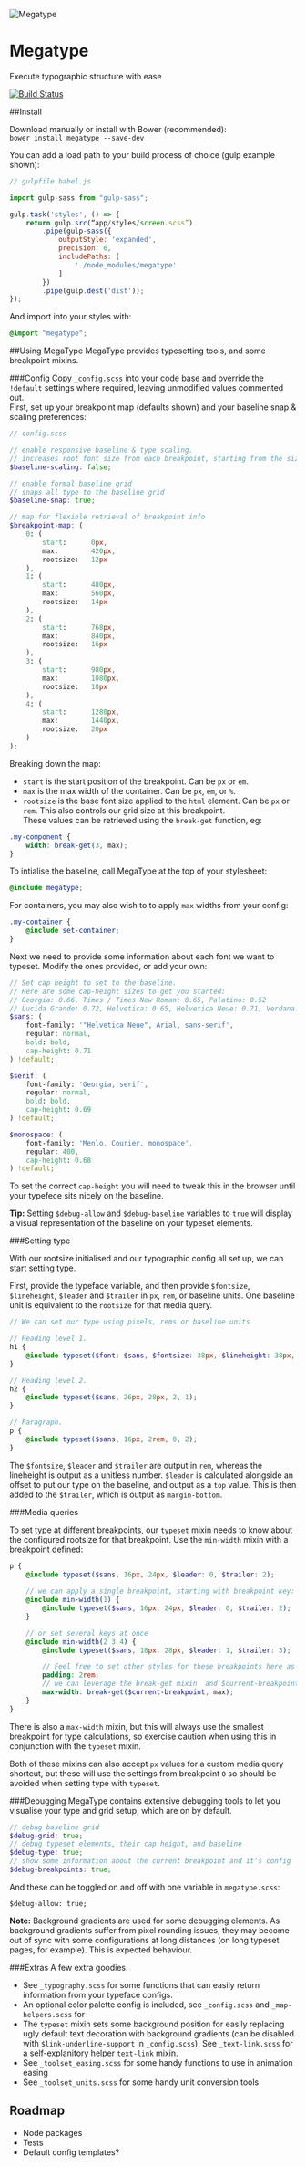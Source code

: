 ![Megatype](http://studiothick.github.io/megatype/favicons/apple-touch-icon-144x144.png)

# Megatype
Execute typographic structure with ease    

[![Build Status](https://travis-ci.org/StudioThick/megatype.svg?branch=master)](https://travis-ci.org/StudioThick/megatype)

##Install

Download manually or install with Bower (recommended):     
```bower install megatype --save-dev```    

You can add a load path to your build process of choice (gulp example shown):    
```js
// gulpfile.babel.js

import gulp-sass from "gulp-sass";

gulp.task('styles', () => {
    return gulp.src(“app/styles/screen.scss”)
        .pipe(gulp-sass({
            outputStyle: 'expanded',
            precision: 6,
            includePaths: [
                './node_modules/megatype'
            ]
        })
        .pipe(gulp.dest('dist'));
});
```

And import into your styles with:      
```scss
@import "megatype";
```    

##Using MegaType
MegaType provides typesetting tools, and some breakpoint mixins.    


###Config
Copy `_config.scss` into your code base and override the `!default` settings where required, leaving unmodified values commented out.    
First, set up your breakpoint map (defaults shown) and your baseline snap & scaling preferences:    
```scss
// config.scss

// enable responsive baseline & type scaling.
// increases root font size from each breakpoint, starting from the size specified in the rootsizes below
$baseline-scaling: false;

// enable formal baseline grid
// snaps all type to the baseline grid
$baseline-snap: true;

// map for flexible retrieval of breakpoint info
$breakpoint-map: (
    0: (
        start:      0px,
        max:        420px,
        rootsize:   12px
    ),
    1: (
        start:      480px,
        max:        560px,
        rootsize:   14px
    ),
    2: (
        start:      768px,
        max:        840px,
        rootsize:   16px
    ),
    3: (
        start:      980px,
        max:        1080px,
        rootsize:   18px
    ),
    4: (
        start:      1280px,
        max:        1440px,
        rootsize:   20px
    )
);

```
Breaking down the map:    
- `start` is the start position of the breakpoint. Can be `px` or `em`.    
- `max` is the max width of the container. Can be `px`, `em`, or `%`.   
- `rootsize` is the base font size applied to the `html` element. Can be `px` or `rem`. This also controls our grid size at this breakpoint.         
These values can be retrieved using the `break-get` function, eg:    
```scss
.my-component {
    width: break-get(3, max);
}
```

To intialise the baseline, call MegaType at the top of your stylesheet:   
```scss
@include megatype;
```

For containers, you may also wish to to apply `max` widths from your config:     
```scss
.my-container {
    @include set-container;
}
```
    
Next we need to provide some information about each font we want to typeset. Modify the ones provided, or add your own:       
```scss
// Set cap height to set to the baseline.
// Here are some cap-height sizes to get you started:
// Georgia: 0.66, Times / Times New Roman: 0.65, Palatino: 0.52
// Lucida Grande: 0.72, Helvetica: 0.65, Helvetica Neue: 0.71, Verdana: 0.76, Tahoma: 0.76
$sans: (
    font-family: '"Helvetica Neue", Arial, sans-serif',
    regular: normal,
    bold: bold,
    cap-height: 0.71
) !default;

$serif: (
    font-family: 'Georgia, serif',
    regular: normal,
    bold: bold,
    cap-height: 0.69
) !default;

$monospace: (
    font-family: 'Menlo, Courier, monospace',
    regular: 400,
    cap-height: 0.68
) !default;
```
To set the correct `cap-height` you will need to tweak this in the browser until your typefece sits nicely on the baseline.    
   
**Tip:** Setting `$debug-allow` and `$debug-baseline` variables to `true` will display a visual representation of the baseline on your typeset elements.   


###Setting type

With our rootsize initialised and our typographic config all set up, we can start setting type. 

First, provide the typeface variable, and then provide `$fontsize`, `$lineheight`, `$leader` and `$trailer` in `px`, `rem`, or baseline units. One baseline unit is equivalent to the `rootsize` for that media query.

```scss
// We can set our type using pixels, rems or baseline units

// Heading level 1.
h1 {
    @include typeset($font: $sans, $fontsize: 38px, $lineheight: 38px, $leader: 2, $trailer: 2rem);
}

// Heading level 2.
h2 {
    @include typeset($sans, 26px, 28px, 2, 1);
}

// Paragraph.
p {
    @include typeset($sans, 16px, 2rem, 0, 2);
}
```
The `$fontsize`, `$leader` and `$trailer` are output in `rem`, whereas the lineheight is output as a unitless number. 
`$leader` is calculated alongside an offset to put our type on the baseline, and output as a `top` value. This is then added to the `$trailer`, which is output as `margin-bottom`. 


###Media queries

To set type at different breakpoints, our `typeset` mixin needs to know about the configured rootsize for that breakpoint. Use the `min-width` mixin with a breakpoint defined:

```scss
p {
    @include typeset($sans, 16px, 24px, $leader: 0, $trailer: 2);
    
    // we can apply a single breakpoint, starting with breakpoint key: 1
    @include min-width(1) {
        @include typeset($sans, 16px, 24px, $leader: 0, $trailer: 2);
    }

    // or set several keys at once
    @include min-width(2 3 4) {
        @include typeset($sans, 18px, 28px, $leader: 1, $trailer: 3);

        // Feel free to set other styles for these breakpoints here as well.
        padding: 2rem;
        // we can leverage the break-get mixin  and $current-breakpoint variable for config information on each breakpoint used
        max-width: break-get($current-breakpoint, max);
    }
}

```

There is also a `max-width` mixin, but this will always use the smallest breakpoint for type calculations, so exercise caution when using this in conjunction with the `typeset` mixin.

Both of these mixins can also accept `px` values for a custom media query shortcut, but these will use the settings from breakpoint `0` so should be avoided when setting type with `typeset`.


###Debugging
MegaType contains extensive debugging tools to let you visualise your type and grid setup, which are on by default.

```scss
// debug baseline grid
$debug-grid: true;
// debug typeset elements, their cap height, and baseline
$debug-type: true;
// show some information about the current breakpoint and it's config
$debug-breakpoints: true;
```

And these can be toggled on and off with one variable in `megatype.scss`:   
```
$debug-allow: true;
```

**Note:** Background gradients are used for some debugging elements. As background gradients suffer from pixel rounding issues, they may become out of sync with some configurations at long distances (on long typeset pages, for example). This is expected behaviour.


###Extras
A few extra goodies.

- See `_typography.scss` for some functions that can easily return information from your typeface configs.
- An optional color palette config is included, see `_config.scss` and `_map-helpers.scss` for 
- The `typeset` mixin sets some background position for easily replacing ugly default text decoration with background gradients (can be disabled with `$link-underline-support` in `_config.scss`). See `_text-link.scss` for a self-explanitory helper `text-link` mixin.
- See `_toolset_easing.scss` for some handy functions to use in animation easing
- See `_toolset_units.scss` for some handy unit conversion tools

## Roadmap
- Node packages
- Tests
- Default config templates?
